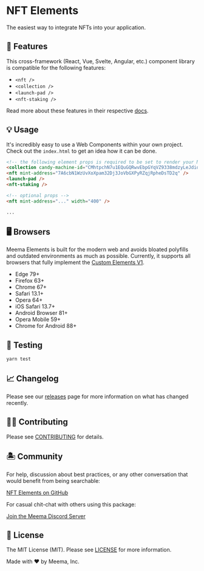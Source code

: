 # NFT Elements

The easiest way to integrate NFTs into your application.

## 🐙 Features

This cross-framework (React, Vue, Svelte, Angular, etc.) component library is compatible for the following features:

- `<nft />`
- `<collection />`
- `<launch-pad />`
- `<nft-staking />`

Read more about these features in their respective [docs](https://meema.xyz/docs).

## 💡 Usage

It's incredibly easy to use a Web Components within your own project. Check out the `index.html` to get an idea how it can be done.

```html
<!-- the following element props is required to be set to render your NFT -->
<collection candy-machine-id="CMhtpchN7u1EQuGQRwvEbpGYqVZ9338mdzyLeJdido1t"></collection>
<nft mint-address="7A6cbN1WzUvXoXpam32Dj3JoVbGXPyRZqjRpheDsTD2q" />
<launch-pad />
<nft-staking />

<!-- optional props -->
<nft mint-address="..." width="400" />

...
```

## 🖥️ Browsers

Meema Elements is built for the modern web and avoids bloated polyfills and outdated environments as much as possible. Currently, it supports all browsers that fully implement the [Custom Elements V1][caniuse-custom-el-v1].

- Edge 79+
- Firefox 63+
- Chrome 67+
- Safari 13.1+
- Opera 64+
- iOS Safari 13.7+
- Android Browser 81+
- Opera Mobile 59+
- Chrome for Android 88+

[caniuse-custom-el-v1]: https://caniuse.com/custom-elementsv1

## 🧪 Testing

```bash
yarn test
```

## 📈 Changelog

Please see our [releases](https://github.com/meemalabs/nft-elements/releases) page for more information on what has changed recently.

## 💪🏼 Contributing

Please see [CONTRIBUTING](.github/CONTRIBUTING.md) for details.

## 🏝 Community

For help, discussion about best practices, or any other conversation that would benefit from being searchable:

[NFT Elements on GitHub](https://github.com/meemalabs/nft-elements/discussions)

For casual chit-chat with others using this package:

[Join the Meema Discord Server](https://discord.meema.io)

## 📄 License

The MIT License (MIT). Please see [LICENSE](LICENSE.md) for more information.

Made with ❤️ by Meema, Inc.
